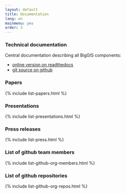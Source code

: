 ```yaml
---
layout: default
title: Documentation
lang: en
mainmenu: yes
order: 3
---
```


### Technical documentation
Central documentation describing all BigGIS components:

- [online version on readthedocs](http://biggis.readthedocs.io)
- [git source on github](https://github.com/biggis-project/biggis-docs)

### Papers
{% include list-papers.html %}

### Presentations
{% include list-presentations.html %}

### Press releases
{% include list-press.html %}

### List of github team members
{% include list-github-org-members.html %}

### List of github repositories
{% include list-github-org-repos.html %}
